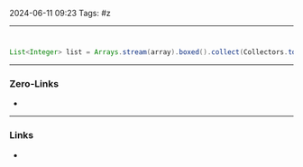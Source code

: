 2024-06-11 09:23
Tags: #z

___
#
```java
List<Integer> list = Arrays.stream(array).boxed().collect(Collectors.toList());
```
___
### Zero-Links
- 

___
### Links
- 